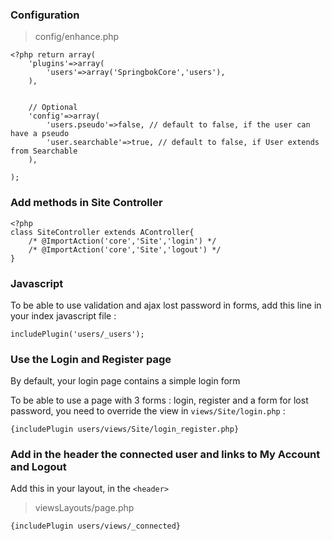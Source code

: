 ### Configuration

> config/enhance.php

```
<?php return array(
	'plugins'=>array(
		'users'=>array('SpringbokCore','users'),
	),
	
	
	// Optional
	'config'=>array(
		'users.pseudo'=>false, // default to false, if the user can have a pseudo
		'user.searchable'=>true, // default to false, if User extends from Searchable
	),
	
);
```

### Add methods in Site Controller


```
<?php
class SiteController extends AController{
	/* @ImportAction('core','Site','login') */
	/* @ImportAction('core','Site','logout') */
}
```

### Javascript

To be able to use validation and ajax lost password in forms, add this line in your index javascript file :

```
includePlugin('users/_users');
```


### Use the Login and Register page

By default, your login page contains a simple login form

To be able to use a page with 3 forms : login, register and a form for lost password, you need to override the view in `views/Site/login.php`  :

```
{includePlugin users/views/Site/login_register.php}
```


### Add in the header the connected user and links to My Account and Logout

Add this in your layout, in the `<header>`

> viewsLayouts/page.php

```
{includePlugin users/views/_connected}
```
